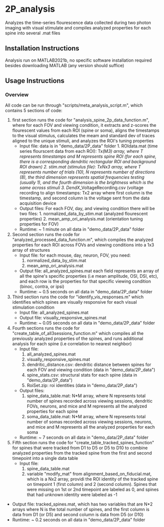 # 2P_analysis

Analyzes the time-series flourescence data collected during two photon imaging with visual stimulate and compiles analyzed properties for each spine into several .mat files
## Installation Instructions
Analysis run on MATLAB2021b, no specific software installation required besides downloading MATLAB (any version should suffice)
## Usage Instructions
### Overview
All code can be run through "scripts/meta_analysis_script.m", which contains 5 sections of code:
1) first section runs the code for "analysis_spine_2p_data_function.m", where for each FOV and viewing condition, it extracts and z-scores the flourescent values from each ROI (spine or soma), aligns the timestamps to the visual stimulus, calculates the meam and standard dev of traces aligned to the unique stimuli, and analyzes the ROI's tuning properties
    - Input file: data is in "demo_data/2P_data" folder 
           1.  ROIdata.mat (time series flourscent data from each ROI): Tx(M*3) array, where T represents timestamps and M represents spine ROI (for each spine, there is a corresponding dendritic rectangular ROI and background ROI drawn)
            2.  stim.mat (stimulus file): TxNx3 array, where T represents number of trials (10), N represents number of directions (8), the third dimension represents spatial frequencies testing (usually 1), and the fourth dimension is the brightness which is the same across stimuli
            3.  DendX*_VoltageRecording.csv (voltage recording to align timestamps: Tx2 array where first column is the timestamp, and second column is the voltage sent from the data acquisition device 
    - Output files: For each FOV, day, and viewing condition there will be two files: 
            1.  normalized_data_by_stim.mat (analyzed flourescent properties) 
            2. mean_amp_ori_analysis.mat (orientation tuning properties for FOV)
    - Runtime: ~ 1 minute on all data in "demo_data/2P_data" folder
2)  Second section runs the code for "analyzed_processed_data_function.m", which compiles the analyzed properties for each ROI across FOVs and viewing conditions into a 1x3 array of structures
    - Input file: for each mouse, day, neuron, FOV, you need:
        1.  normalized_data_by_stim.mat
        2.  mean_amp_ori_analysis.mat
    - Output file: all_analyzed_spines.mat
        each field represents an array of all the spine's specific properties (i.e mean amplitude, OSI, DSI, etc), and each row is the properties for that specific viewing condition (binoc, contra, or ipsi)
    - Runtime: ~ 0.5 seconds on all data in "demo_data/2P_data" folder
3) Third section runs the code for "identify_vis_responses.m" which identifies which spines are visually responsive for each visual stimulation condition
    - Input file: all_analyzed_spines.mat
    - Output file: visually_responsive_spines.mat
    - Runtime: ~ 0.05 seconds on all data in "demo_data/2P_data" folder
4) Fourth sections runs the code for "create_table_of_all3sessions_function.m" which compiles all the previously analyzed properties of the spines, and runs additional analysis for each spine (i.e correlation to nearest neighbor)
    - Input file: 
        1. all_analyzed_spines.mat
        2.  visually_responsive_spines.mat
        3.  dendritic_distance.csv: dendritic distance between spines for each FOV and viewing condition (data in "demo_data/2P_data")
        4. spine_stats.csv: structural stats for each spine  (data in "demo_data/2P_data")
        5. RoiSet.zip: roi identities (data in "demo_data/2P_data")
    - Output files:
        1. spine_data_table.mat: N*M array, where N represents total number of spines recorded across viewing sessions, dendritic FOVs, neurons, and mice and M represents all the analyzed properties for each spine
        2. soma_data_table.mat: N*M array, where N represents total number of somas recorded across viewing sessions, neurons, and mice and M represents all the analyzed properties for each soma
    - Runtime: ~ 7 seconds on all data in "demo_data/2P_data" folder
5) Fifth section runs the code for "create_table_tracked_spines_function" for spines that were tracked from D1 to D5 or D5 to D10 to combine analyzed properties from the tracked spine from the first and second timepoint into a single data table
    - Input file: 
      1.  spine_data_table.mat
      2. variable "modify_mat" from alignment_based_on_fiducial.mat, which is a Nx2 array, providi the ROI identity of the tracked spine on timepoint 1 (first column) and 2 (second column). Spines that were missing on 1st or 2nd timepoint are labeled as 0, and spines that had unknown identity were labeled as -1
  - Output file: tracked_spines.mat, which has two variables that are N*2 arrays where N is the total number of spines, and the first column is data from D1 (or D5) and second column is data from D5 (or D10)
  - Runtime: ~ 0.2 seconds on all data in "demo_data/2P_data" folder
      
        
       
  
